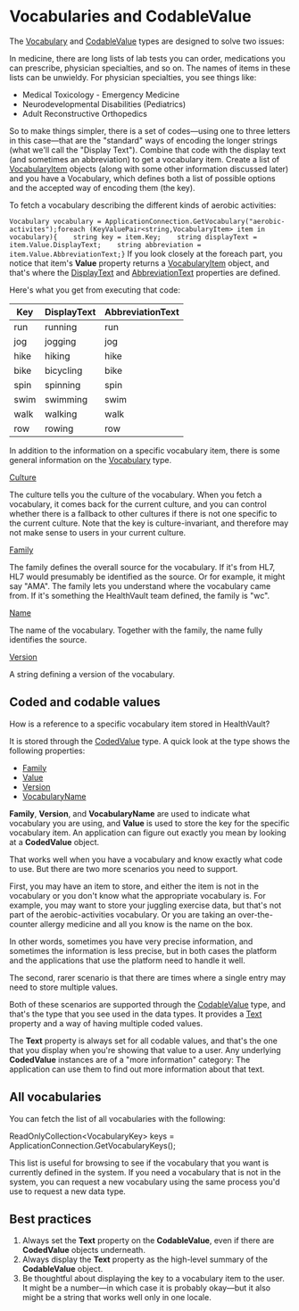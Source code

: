Vocabularies and CodableValue
=============================

The [Vocabulary](https://msdn.microsoft.com/en-US/library/microsoft.health.vocabulary.aspx) and [CodableValue](https://msdn.microsoft.com/en-US/library/microsoft.health.itemtypes.codablevalue.aspx) types are designed to solve two issues:

In medicine, there are long lists of lab tests you can order, medications you can prescribe, physician specialties, and so on. The names of items in these lists can be unwieldy. For physician specialties, you see things like:

-   Medical Toxicology - Emergency Medicine
-   Neurodevelopmental Disabilities (Pediatrics)
-   Adult Reconstructive Orthopedics

So to make things simpler, there is a set of codes—using one to three letters in this case—that are the "standard" ways of encoding the longer strings (what we'll call the "Display Text"). Combine that code with the display text (and sometimes an abbreviation) to get a vocabulary item. Create a list of [VocabularyItem](https://msdn.microsoft.com/en-US/library/microsoft.health.vocabularyitem.aspx) objects (along with some other information discussed later) and you have a Vocabulary, which defines both a list of possible options and the accepted way of encoding them (the key).

To fetch a vocabulary describing the different kinds of aerobic activities:

`Vocabulary vocabulary = ApplicationConnection.GetVocabulary("aerobic-activites");foreach (KeyValuePair<string,VocabularyItem> item in vocabulary){    string key = item.Key;    string displayText = item.Value.DisplayText;    string abbreviation = item.Value.AbbreviationText;}`
If you look closely at the <span class="code">foreach</span> part, you notice that item's **Value** property returns a [VocabularyItem](https://msdn.microsoft.com/en-US/library/microsoft.health.vocabularyitem.aspx) object, and that's where the [DisplayText](https://msdn.microsoft.com/en-US/library/microsoft.health.vocabularyitem.displaytext.aspx) and [AbbreviationText](https://msdn.microsoft.com/en-US/library/microsoft.health.vocabularyitem.abbreviationtext.aspx) properties are defined.

Here's what you get from executing that code:

| Key  | DisplayText | AbbreviationText |
|------|-------------|------------------|
| run  | running     | run              |
| jog  | jogging     | jog              |
| hike | hiking      | hike             |
| bike | bicycling   | bike             |
| spin | spinning    | spin             |
| swim | swimming    | swim             |
| walk | walking     | walk             |
| row  | rowing      | row              |

In addition to the information on a specific vocabulary item, there is some general information on the [Vocabulary](https://msdn.microsoft.com/en-US/library/microsoft.health.vocabulary.aspx) type.

[Culture](https://msdn.microsoft.com/en-US/library/microsoft.health.vocabulary.culture.aspx)

The culture tells you the culture of the vocabulary. When you fetch a vocabulary, it comes back for the current culture, and you can control whether there is a fallback to other cultures if there is not one specific to the current culture. Note that the key is culture-invariant, and therefore may not make sense to users in your current culture.

[Family](https://msdn.microsoft.com/en-US/library/microsoft.health.vocabulary.family.aspx)

The family defines the overall source for the vocabulary. If it's from HL7, HL7 would presumably be identified as the source. Or for example, it might say "AMA". The family lets you understand where the vocabulary came from. If it's something the HealthVault team defined, the family is "wc".

[Name](https://msdn.microsoft.com/en-US/library/microsoft.health.vocabulary.name.aspx)

The name of the vocabulary. Together with the family, the name fully identifies the source.

[Version](https://msdn.microsoft.com/en-US/library/microsoft.health.vocabulary.version.aspx)

A string defining a version of the vocabulary.

Coded and codable values
------------------------

How is a reference to a specific vocabulary item stored in HealthVault?

It is stored through the [CodedValue](https://msdn.microsoft.com/en-US/library/microsoft.health.itemtypes.codedvalue.aspx) type. A quick look at the type shows the following properties:

-   [Family](https://msdn.microsoft.com/en-US/library/microsoft.health.itemtypes.codedvalue.family.aspx)
-   [Value](https://msdn.microsoft.com/en-US/library/microsoft.health.itemtypes.codedvalue.value.aspx)
-   [Version](https://msdn.microsoft.com/en-US/library/microsoft.health.itemtypes.codedvalue.version.aspx)
-   [VocabularyName](https://msdn.microsoft.com/en-US/library/microsoft.health.itemtypes.codedvalue.vocabularyname.aspx)

**Family**, **Version**, and **VocabularyName** are used to indicate what vocabulary you are using, and **Value** is used to store the key for the specific vocabulary item. An application can figure out exactly you mean by looking at a **CodedValue** object.

That works well when you have a vocabulary and know exactly what code to use. But there are two more scenarios you need to support.

First, you may have an item to store, and either the item is not in the vocabulary or you don't know what the appropriate vocabulary is. For example, you may want to store your juggling exercise data, but that's not part of the aerobic-activities vocabulary. Or you are taking an over-the-counter allergy medicine and all you know is the name on the box.

In other words, sometimes you have very precise information, and sometimes the information is less precise, but in both cases the platform and the applications that use the platform need to handle it well.

The second, rarer scenario is that there are times where a single entry may need to store multiple values.

Both of these scenarios are supported through the [CodableValue](https://msdn.microsoft.com/en-US/library/microsoft.health.itemtypes.codablevalue.aspx) type, and that's the type that you see used in the data types. It provides a [Text](https://msdn.microsoft.com/en-US/library/microsoft.health.itemtypes.codablevalue.text.aspx) property and a way of having multiple coded values.

The **Text** property is always set for all codable values, and that's the one that you display when you're showing that value to a user. Any underlying **CodedValue** instances are of a "more information" category: The application can use them to find out more information about that text.

All vocabularies
----------------

You can fetch the list of all vocabularies with the following:

<span class="code">ReadOnlyCollection&lt;VocabularyKey&gt; keys = ApplicationConnection.GetVocabularyKeys();</span>

This list is useful for browsing to see if the vocabulary that you want is currently defined in the system. If you need a vocabulary that is not in the system, you can request a new vocabulary using the same process you'd use to request a new data type.

Best practices
--------------

1.  Always set the **Text** property on the **CodableValue**, even if there are **CodedValue** objects underneath.
2.  Always display the **Text** property as the high-level summary of the **CodableValue** object.
3.  Be thoughtful about displaying the key to a vocabulary item to the user. It might be a number—in which case it is probably okay—but it also might be a string that works well only in one locale.

